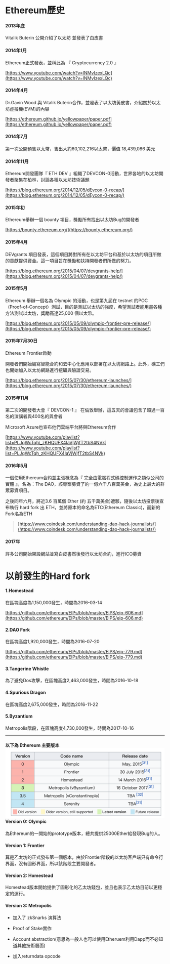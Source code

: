 # Ethereum歷史

#### 2013年底

Vitalik Buterin 公開介紹了以太坊 並發表了白皮書

#### 2014年1月

Ethereum正式發表，並稱此為 『 Cryptocurrency 2.0 』

[https://www.youtube.com/watch?v=lNMvIzexLQc](https://www.youtube.com/watch?v=lNMvIzexLQc)

#### 2014年4月

Dr.Gavin Wood 與 Vitalik Buterin合作，並發表了以太坊黃皮書，介紹關於以太坊虛擬機\(EVM\)的內容

[https://ethereum.github.io/yellowpaper/paper.pdf](https://ethereum.github.io/yellowpaper/paper.pdf)

#### 2014年7月

第一次公開預售以太幣，售出大約60,102,216以太幣，價值 18,439,086 美元

#### 2014年11月

Ethereum開發團隊『 ETH DEV 』組織了DEVCON-0活動，世界各地的以太坊開發者聚集在柏林，討論各種以太坊技術議題

[https://blog.ethereum.org/2014/12/05/dξvcon-0-recap/](https://blog.ethereum.org/2014/12/05/dξvcon-0-recap/)

#### 2015年初

Ethereum舉辦一個 bounty 項目，獎勵所有找出以太坊Bug的開發者

[https://bounty.ethereum.org/](https://bounty.ethereum.org/)

#### 2015年4月

DEVgrants 項目發表，這個項目將對所有在以太坊平台和基於以太坊的項目所做的貢獻提供資金。這一項目旨在獎勵和扶持開發者們所做的努力。

[https://blog.ethereum.org/2015/04/07/devgrants-help/](https://blog.ethereum.org/2015/04/07/devgrants-help/)

#### 2015年5月

Ethereum 舉辦一個名為 Olympic 的活動，也是第九屆在 testnet 的POC（Proof-of-Concept）測試，目的是測試以太坊的強度，希望測試者能用盡各種方法測試以太坊，獎勵高達25,000 個以太幣。

[https://blog.ethereum.org/2015/05/09/olympic-frontier-pre-release/](https://blog.ethereum.org/2015/05/09/olympic-frontier-pre-release/)

#### 2015年7月30日

Ethereum Frontier啟動

開發者們開始編寫智能合約和去中心化應用以部署在以太坊網路上。此外，礦工們也開始加入以太坊網路進行挖礦與驗證交易。

[https://blog.ethereum.org/2015/07/30/ethereum-launches/](https://blog.ethereum.org/2015/07/30/ethereum-launches/)

#### 2015年11月

第二次的開發者大會『 DEVCON-1 』 在倫敦舉辦，這五天的會議包含了超過一百名的演講者與400名的與會者

Microsoft Azure也宣布他們雲端平台將與Ethereum合作

[https://www.youtube.com/playlist?list=PLJqWcTqh\_zKHQUFX4IaVjWjfT2tbS4NVk](https://www.youtube.com/playlist?list=PLJqWcTqh_zKHQUFX4IaVjWjfT2tbS4NVk)

#### 2016年5月

一個使用Ethereum合約並主張概念為『 完全由電腦程式碼控制運作之類似公司的實體 』，名為：The DAO，該專案募資了約一億六千八百萬美金，為史上最大的群眾募資項目。

之後同年六月，將近3.6 百萬個 Ether \(約 五千萬美金\)遭駭，隨後以太坊投票後宣布執行 hard fork 出 ETH，並將原本的命名為ETC\(Ethereum Classic\)，而新的Fork名為ETH

> [https://www.coindesk.com/understanding-dao-hack-journalists/](https://www.coindesk.com/understanding-dao-hack-journalists/)

#### 2017年

許多公司開始架設網站並寫白皮書然後發行以太坊合約，進行ICO募資

# 以前發生的Hard fork

#### 1.Homestead

在區塊高度為1,150,000發生，時間為2016-03-14

[https://github.com/ethereum/EIPs/blob/master/EIPS/eip-606.md](https://github.com/ethereum/EIPs/blob/master/EIPS/eip-606.md)

#### 2.DAO Fork

在區塊高度1,920,000發生，時間為2016-07-20

[https://github.com/ethereum/EIPs/blob/master/EIPS/eip-779.md](https://github.com/ethereum/EIPs/blob/master/EIPS/eip-779.md)

#### 3.Tangerine Whistle

為了避免Dos攻擊，在區塊高度2,463,000發生，時間為2016-10-18

#### 4.Spurious Dragon

在區塊高度2,675,000發生，時間為2016-11-22

#### 5.Byzantium

Metropolis階段，在區塊高度4,730,000發生，時間為2017-10-16

---

#### 以下為 Ethereum 主要版本![](/assets/0b0cf8fc-3428-4566-96e9-06046c4840aa.png)Version 0: Olympic

為Ethereum的一開始的prototype版本，總共提供25000Ether給發現Bug的人。

#### Version 1: Frontier

算是乙太坊的正式發布第一個版本，由於Frontier階段的以太坊客戶端只有命令行界面，沒有圖形界面，所以該階段主要開發者。

#### Version 2: Homestead

Homestead版本開始提供了圖形化的乙太坊錢包，並且也表示乙太坊目前以更穩定的運行。

#### Version 3: Metropolis

* 加入了 zkSnarks 演算法

* Proof of Stake實作

* Account abstraction\(意思為一般人也可以使用Etheruem利用Dapp而不必知道其他技術層面\)

* 加入returndata opcode



